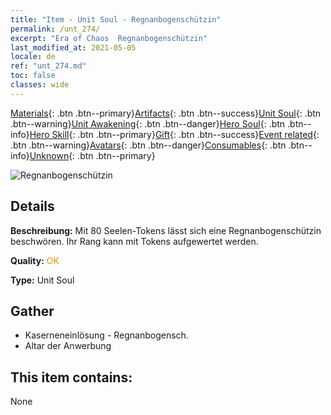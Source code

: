 ```yaml
---
title: "Item - Unit Soul - Regnanbogenschützin"
permalink: /unt_274/
excerpt: "Era of Chaos  Regnanbogenschützin"
last_modified_at: 2021-05-05
locale: de
ref: "unt_274.md"
toc: false
classes: wide
---
```

 [Materials](/ItemsDE/){: .btn .btn--primary}[Artifacts](/ItemsDE/Artifacts/){: .btn .btn--success}[Unit Soul](/ItemsDE/UnitSoul/){: .btn .btn--warning}[Unit Awakening](/ItemsDE/UnitAwakening/){: .btn .btn--danger}[Hero Soul](/ItemsDE/HeroSoul/){: .btn .btn--info}[Hero Skill](/ItemsDE/HeroSkill/){: .btn .btn--primary}[Gift](/ItemsDE/Gift/){: .btn .btn--success}[Event related](/ItemsDE/Events/){: .btn .btn--warning}[Avatars](/ItemsDE/Avatars/){: .btn .btn--danger}[Consumables](/ItemsDE/Consumables/){: .btn .btn--info}[Unknown](/ItemsDE/Unknown/){: .btn .btn--primary}

 ![Regnanbogenschützin](/images/u/ti_ruigenanushou.jpg)

## Details
 **Beschreibung:** Mit 80 Seelen-Tokens lässt sich eine Regnanbogenschützin beschwören. Ihr Rang kann mit Tokens aufgewertet werden.

 **Quality:** <span style="color: #FF8C00">OK</span>

 **Type:** Unit Soul

## Gather

*    Kaserneneinlösung - Regnanbogensch. 
*    Altar der Anwerbung 

## This item contains:

  None

